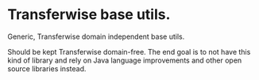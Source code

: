 # Transferwise base utils.

Generic, Transferwise domain independent base utils.

Should be kept Transferwise domain-free. The end goal is to not have this kind of library and rely on Java language improvements
and other open source libraries instead.